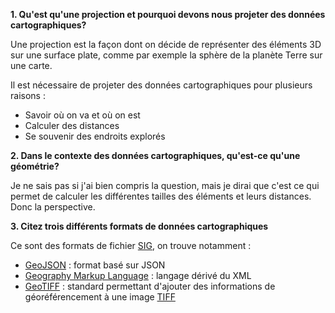**1. Qu'est qu'une projection et pourquoi devons nous projeter des données cartographiques?**

Une projection est la façon dont on décide de représenter des éléments 3D sur une surface plate, comme par exemple la sphère de la planète Terre sur une carte. 

Il est nécessaire de projeter des données cartographiques pour plusieurs raisons :

- Savoir où on va et où on est
- Calculer des distances
- Se souvenir des endroits explorés

**2. Dans le contexte des données cartographiques, qu'est-ce qu'une géométrie?**

Je ne sais pas si j'ai bien compris la question, mais je dirai que c'est ce qui permet de calculer les différentes tailles des éléments et leurs distances. Donc la perspective.

**3. Citez trois différents formats de données cartographiques**

Ce sont des formats de fichier [SIG](https://fr.wikipedia.org/wiki/Formats_de_fichier_SIG), on trouve notamment :

- [GeoJSON](https://fr.wikipedia.org/wiki/GeoJSON) : format basé sur JSON
- [Geography Markup Language](https://fr.wikipedia.org/wiki/Geography_Markup_Language) : langage dérivé du XML
- [GeoTIFF](https://fr.wikipedia.org/wiki/GeoTIFF) : standard permettant d'ajouter des informations de géoréférencement à une image [TIFF](https://fr.wikipedia.org/wiki/Tagged_Image_File_Format)

